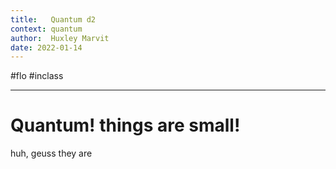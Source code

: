 ```yaml
---
title:   Quantum d2
context: quantum
author:  Huxley Marvit
date: 2022-01-14
---
```


#flo #inclass 

***

# Quantum! things are small!
huh, geuss they are





























